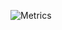 ![Metrics](https://metrics.lecoq.io/stephanBerger?template=classic&followup=1&isocalendar=1&languages=1&pagespeed=1&posts=1&projects=1&stars=1&tweets=1&pagespeed.detailed=true&pagespeed.screenshot=true&posts.limit=2&posts.source=dev.to&isocalendar.duration=full-year&projects.limit=10&projects.repositories=tableauDevise&tweets.limit=2&stars.limit=4&config.timezone=Europe%2FParis)